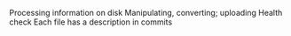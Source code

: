 Processing information on disk
Manipulating, converting; uploading
Health check 
Each file has a description in commits
